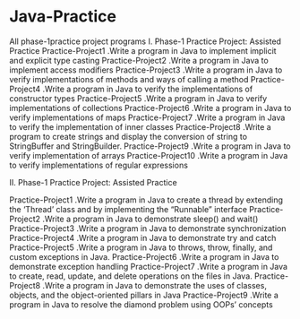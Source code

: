 # Java-Practice
All phase-1practice project programs
I. Phase-1 Practice Project: Assisted Practice
Practice-Project1 .Write a program in Java to implement implicit and explicit type casting
Practice-Project2 .Write a program in Java to implement access modifiers 
Practice-Project3 .Write a program in Java to verify implementations of methods and ways of calling a method 
Practice-Project4 .Write a program in Java to verify the implementations of constructor types
Practice-Project5 .Write a program in Java to verify implementations of collections
Practice-Project6 .Write a program in Java to verify implementations of maps
Practice-Project7 .Write a program in Java to verify the implementation of inner classes
Practice-Project8 .Write a program to create strings and display the conversion of string to StringBuffer and StringBuilder.
Practice-Project9 .Write a program in Java to verify implementation of arrays
Practice-Project10 .Write a program in Java to verify implementations of regular expressions
<!--------------------------------------Phase-1 practice project2 programs--------------------------------------->
II. Phase-1 Practice Project: Assisted Practice

Practice-Project1 .Write a program in Java to create a thread by extending the ‘Thread’ class and by implementing the “Runnable” interface
Practice-Project2 .Write a program in Java to demonstrate sleep() and wait()
Practice-Project3 .Write a program in Java to demonstrate synchronization
Practice-Project4 .Write a program in Java to demonstrate try and catch
Practice-Project5 .Write a program in Java to throws, throw, finally, and custom exceptions in Java.
Practice-Project6 .Write a program in Java to demonstrate exception handling
Practice-Project7 .Write a program in Java to create, read, update, and delete operations on the files in Java.
Practice-Project8 .Write a program in Java to demonstrate the uses of classes, objects, and the object-oriented pillars in Java
Practice-Project9 .Write a program in Java to resolve the diamond problem using OOPs’ concepts
